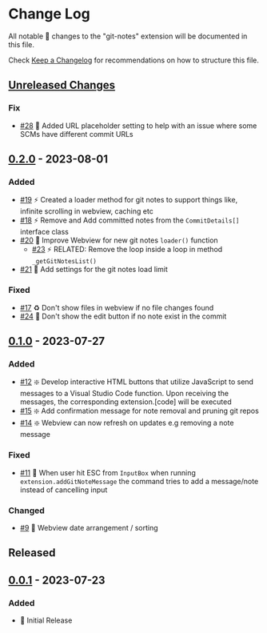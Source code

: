 # Change Log

All notable 🔖 changes to the "git-notes" extension will be documented in this file.

Check [Keep a Changelog](http://keepachangelog.com/) for recommendations on how to structure this file.

## [Unreleased Changes]

### Fix

- [#28](https://github.com/jrosco/vscode-git-notes/pull/28) 🍺 Added URL placeholder setting to help with an issue where some SCMs have different commit URLs

## [0.2.0] - 2023-08-01

### Added

- [#19](https://github.com/jrosco/vscode-git-notes/pull/19) ⚡ Created a loader method for git notes to support things like, infinite scrolling in webview, caching etc
- [#18](https://github.com/jrosco/vscode-git-notes/pull/18) ⚡ Remove and Add committed notes from the `CommitDetails[]` interface class
- [#20](https://github.com/jrosco/vscode-git-notes/pull/20) 💄 Improve Webview for new git notes `loader()` function
  - [#23](https://github.com/jrosco/vscode-git-notes/pull/23) ⚡ RELATED: Remove the loop inside a loop in method `_getGitNotesList()`
- [#21](https://github.com/jrosco/vscode-git-notes/pull/21) 🍻 Add settings for the git notes load limit
  
### Fixed

- [#17](https://github.com/jrosco/vscode-git-notes/pull/17) ♻️ Don't show files in webview if no file changes found
- [#24](https://github.com/jrosco/vscode-git-notes/pull/24) 🐛 Don't show the edit button if no note exist in the commit

## [0.1.0] - 2023-07-27

### Added

- [#12](https://github.com/jrosco/vscode-git-notes/pull/12) ❇️ Develop interactive HTML buttons that utilize JavaScript to send messages to a Visual Studio Code function. Upon receiving the messages, the corresponding extension.[code] will be executed
- [#15](https://github.com/jrosco/vscode-git-notes/pull/15) ❇️ Add confirmation message for note removal and pruning git repos
- [#14](https://github.com/jrosco/vscode-git-notes/pull/14) ❇️ Webview can now refresh on updates e.g removing a note message

### Fixed

- [#11](https://github.com/jrosco/vscode-git-notes/pull/11) 🐛 When user hit ESC from `InputBox` when running `extension.addGitNoteMessage` the command tries to add a message/note instead of cancelling input

### Changed

- [#9](https://github.com/jrosco/vscode-git-notes/pull/9) 🍻 Webview date arrangement / sorting

## Released

## [0.0.1] - 2023-07-23

### Added

- 🔖 Initial Release

[Unreleased Changes]: https://github.com/jrosco/vscode-git-notes/compare/0.2.0...HEAD

[0.0.1]: https://github.com/jrosco/vscode-git-notes/compare/a9fdfb1...0.0.1
[0.1.0]: https://github.com/jrosco/vscode-git-notes/compare/0.0.1...0.1.0
[0.2.0]: https://github.com/jrosco/vscode-git-notes/compare/0.1.0...0.2.0